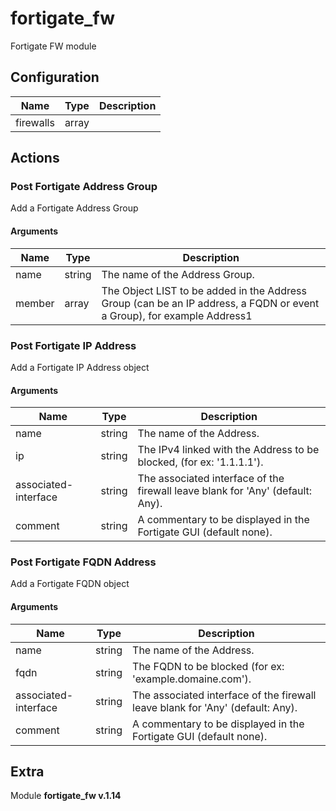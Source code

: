 # fortigate_fw



Fortigate FW module

## Configuration



| Name      |  Type   |  Description  |
| --------- | ------- | --------------------------- |
| firewalls | array |  |








## Actions

### Post Fortigate Address Group

Add a Fortigate Address Group



#### Arguments

| Name      |  Type   |  Description  |
| --------- | ------- | --------------------------- |
| name | string | The name of the Address Group. |
| member | array | The Object LIST to be added in the Address Group (can be an IP address, a FQDN or event a Group), for example Address1 |









### Post Fortigate IP Address

Add a Fortigate IP Address object



#### Arguments

| Name      |  Type   |  Description  |
| --------- | ------- | --------------------------- |
| name | string | The name of the Address. |
| ip | string | The IPv4 linked with the Address to be blocked, (for ex: '1.1.1.1'). |
| associated-interface | string | The associated interface of the firewall leave blank for 'Any' (default: Any). |
| comment | string | A commentary to be displayed in the Fortigate GUI (default none). |









### Post Fortigate FQDN Address

Add a Fortigate FQDN object



#### Arguments

| Name      |  Type   |  Description  |
| --------- | ------- | --------------------------- |
| name | string | The name of the Address. |
| fqdn | string | The FQDN to be blocked (for ex: 'example.domaine.com'). |
| associated-interface | string | The associated interface of the firewall leave blank for 'Any' (default: Any). |
| comment | string | A commentary to be displayed in the Fortigate GUI (default none). |














## Extra

Module **fortigate_fw v.1.14**

